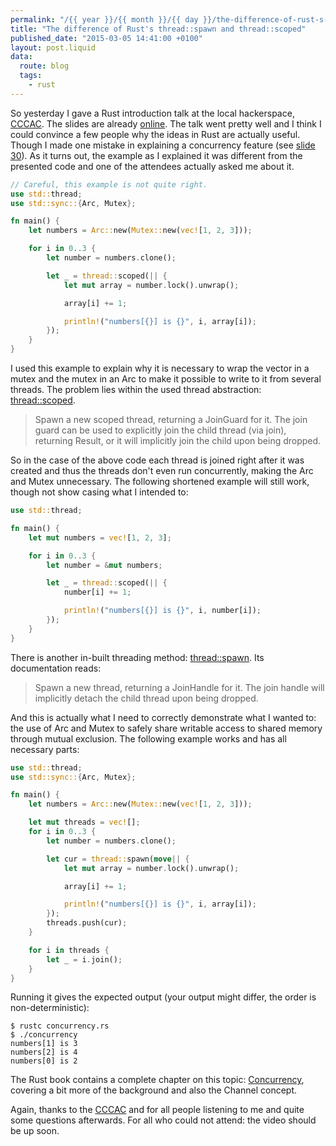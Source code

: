 ```yaml
---
permalink: "/{{ year }}/{{ month }}/{{ day }}/the-difference-of-rust-s-spawn-and-scoped"
title: "The difference of Rust's thread::spawn and thread::scoped"
published_date: "2015-03-05 14:41:00 +0100"
layout: post.liquid
data:
  route: blog
  tags:
    - rust
---
```

So yesterday I gave a Rust introduction talk at the local hackerspace, [CCCAC](http://ccc.ac).
The slides are already [online](https://fnordig.de/talks/2015/cccac/rust-intro/).
The talk went pretty well and I think I could convince a few people why the ideas in Rust are actually useful.
Though I made one mistake in explaining a concurrency feature (see [slide 30](https://fnordig.de/talks/2015/cccac/rust-intro/#29)).
As it turns out, the example as I explained it was different from the presented code and one of the attendees actually asked me about it.

~~~rust
// Careful, this example is not quite right.
use std::thread;
use std::sync::{Arc, Mutex};

fn main() {
    let numbers = Arc::new(Mutex::new(vec![1, 2, 3]));

    for i in 0..3 {
        let number = numbers.clone();

        let _ = thread::scoped(|| {
            let mut array = number.lock().unwrap();

            array[i] += 1;

            println!("numbers[{}] is {}", i, array[i]);
        });
    }
}
~~~

I used this example to explain why it is necessary to wrap the vector in a mutex and the mutex in an Arc to make it possible to write to it from several threads.
The problem lies within the used thread abstraction: [thread::scoped](http://doc.rust-lang.org/nightly/std/thread/fn.scoped.html).

> Spawn a new scoped thread, returning a JoinGuard for it.
> The join guard can be used to explicitly join the child thread (via join), returning Result<T>, or it will implicitly join the child upon being dropped.

So in the case of the above code each thread is joined right after it was created and thus the threads don't even run concurrently, making the Arc and Mutex unnecessary. The following shortened example will still work, though not show casing what I intended to:

~~~rust
use std::thread;

fn main() {
    let mut numbers = vec![1, 2, 3];

    for i in 0..3 {
        let number = &mut numbers;

        let _ = thread::scoped(|| {
            number[i] += 1;

            println!("numbers[{}] is {}", i, number[i]);
        });
    }
}
~~~

There is another in-built threading method: [thread::spawn](http://doc.rust-lang.org/nightly/std/thread/fn.spawn.html). Its documentation reads:

> Spawn a new thread, returning a JoinHandle for it.
> The join handle will implicitly detach the child thread upon being dropped.

And this is actually what I need to correctly demonstrate what I wanted to: the use of Arc and Mutex to safely share writable access to shared memory through mutual exclusion. The following example works and has all necessary parts:

~~~rust
use std::thread;
use std::sync::{Arc, Mutex};

fn main() {
    let numbers = Arc::new(Mutex::new(vec![1, 2, 3]));

    let mut threads = vec![];
    for i in 0..3 {
        let number = numbers.clone();

        let cur = thread::spawn(move|| {
            let mut array = number.lock().unwrap();

            array[i] += 1;

            println!("numbers[{}] is {}", i, array[i]);
        });
        threads.push(cur);
    }

    for i in threads {
        let _ = i.join();
    }
}
~~~

Running it gives the expected output (your output might differ, the order is non-deterministic):

~~~shell
$ rustc concurrency.rs
$ ./concurrency
numbers[1] is 3
numbers[2] is 4
numbers[0] is 2
~~~

The Rust book contains a complete chapter on this topic: [Concurrency](http://doc.rust-lang.org/book/concurrency.html), covering a bit more of the background and also the Channel concept.

Again, thanks to the [CCCAC](http://ccc.ac) and for all people listening to me and quite some questions afterwards.
For all who could not attend: the video should be up soon.
